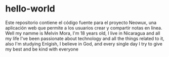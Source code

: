# hello-world
Este repositorio contiene el código fuente para el proyecto Neowux, una aplicación web que permite a los usuarios crear y compartir notas en línea. 
Well my namme is Melvin Mora, I'm 18 years old, I live in Nicaragua and all my life I've been passionate about technology and all the things related to it, also I'm studying Enlgish, I believe in God, and every single day I try to give my best and be kind with everyone
